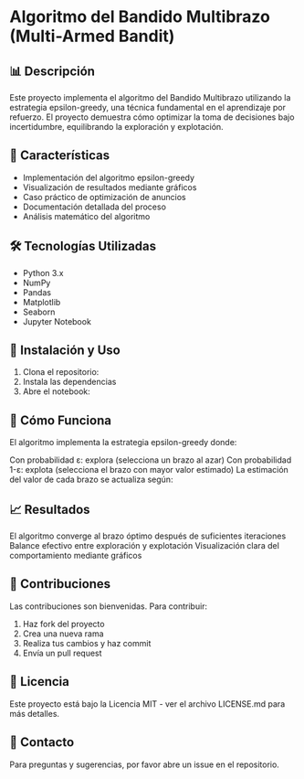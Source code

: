 # Algoritmo del Bandido Multibrazo (Multi-Armed Bandit)

## 📊 Descripción

Este proyecto implementa el algoritmo del Bandido Multibrazo utilizando la estrategia epsilon-greedy, una técnica fundamental en el aprendizaje por refuerzo. El proyecto demuestra cómo optimizar la toma de decisiones bajo incertidumbre, equilibrando la exploración y explotación.

## 🎯 Características

- Implementación del algoritmo epsilon-greedy
- Visualización de resultados mediante gráficos
- Caso práctico de optimización de anuncios
- Documentación detallada del proceso
- Análisis matemático del algoritmo

## 🛠️ Tecnologías Utilizadas

- Python 3.x
- NumPy
- Pandas
- Matplotlib
- Seaborn
- Jupyter Notebook

## 🚀 Instalación y Uso

1. Clona el repositorio:
2. Instala las dependencias
3. Abre el notebook:

## 📖 Cómo Funciona

El algoritmo implementa la estrategia epsilon-greedy donde:

Con probabilidad ε: explora (selecciona un brazo al azar)
Con probabilidad 1-ε: explota (selecciona el brazo con mayor valor estimado)
La estimación del valor de cada brazo se actualiza según:

## 📈 Resultados

El algoritmo converge al brazo óptimo después de suficientes iteraciones
Balance efectivo entre exploración y explotación
Visualización clara del comportamiento mediante gráficos

## 🤝 Contribuciones

Las contribuciones son bienvenidas. Para contribuir:

1. Haz fork del proyecto
2. Crea una nueva rama
3. Realiza tus cambios y haz commit
4. Envía un pull request

## 📝 Licencia

Este proyecto está bajo la Licencia MIT - ver el archivo LICENSE.md para más detalles.

## 📧 Contacto

Para preguntas y sugerencias, por favor abre un issue en el repositorio.
